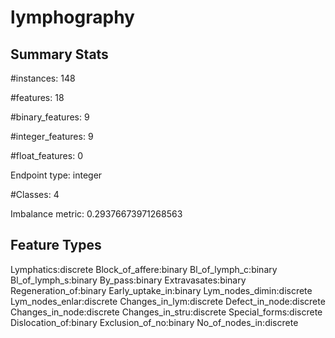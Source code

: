 # lymphography

## Summary Stats

#instances: 148

#features: 18

  #binary_features: 9

  #integer_features: 9

  #float_features: 0

Endpoint type: integer

#Classes: 4

Imbalance metric: 0.29376673971268563

## Feature Types

 Lymphatics:discrete
Block_of_affere:binary
Bl_of_lymph_c:binary
Bl_of_lymph_s:binary
By_pass:binary
Extravasates:binary
Regeneration_of:binary
Early_uptake_in:binary
Lym_nodes_dimin:discrete
Lym_nodes_enlar:discrete
Changes_in_lym:discrete
Defect_in_node:discrete
Changes_in_node:discrete
Changes_in_stru:discrete
Special_forms:discrete
Dislocation_of:binary
Exclusion_of_no:binary
No_of_nodes_in:discrete

